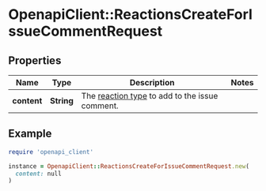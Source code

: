 # OpenapiClient::ReactionsCreateForIssueCommentRequest

## Properties

| Name | Type | Description | Notes |
| ---- | ---- | ----------- | ----- |
| **content** | **String** | The [reaction type](https://docs.github.com/rest/reference/reactions#reaction-types) to add to the issue comment. |  |

## Example

```ruby
require 'openapi_client'

instance = OpenapiClient::ReactionsCreateForIssueCommentRequest.new(
  content: null
)
```

